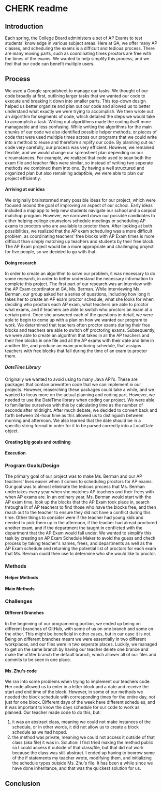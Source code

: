 # CHERK readme
## Introduction
Each spring, the College Board administers a set of AP Exams to test students' knowledge in various subject areas. Here at GA, we offer many AP classes, and scheduling the exams is a difficult and tedious process. There are many moving parts, such as coordinating times proctors are free with the times of the exams. We wanted to help simplify this process, and we feel that our code can benefit multiple users. 

## Process
We used a Google spreadsheet to manage our tasks. We thought of our code broadly at first, outlining larger tasks that we wanted our code to execute and breaking it down into smaller parts. This top-down design helped us better organize and plan out our code and allowed us to better understand what exactly we were trying to accomplish. We then wrote out an algorithm for segments of code, which detailed the steps we would take to accomplish a task. Writing out algortithms made the coding itself more manageable and less confusing. While writing the algorithms for the main chunks of our code we also identified possible helper methods, or pieces of code that were used multiple times across our programs that we could write into a method to reuse and therefore simplify our code. By planning out our code very carefully, our process was very efficient. However, we remained flexible, and we would change our spreasheet plan depending on our circumstances. For example, we realized that code used to scan both the exam file and teacher files were similar, so instead of writing two seperate methods we combined them into one. By having a well structured and organized plan but also remaining adaptible, we were able to plan our project efficiently. 

#### Arriving at our idea
We originally brainstormed many possible ideas for our project, which were focused around the goal of improving an aspect of our school. Early ideas included a map app to help new students navigate our school and a carpool matchup program. However, we narrowed down our possible candidates to either helping college counselors schedule meetings or scheduling AP exams to proctors who are available to proctor them. After looking at both possibilities, we realized that the AP exam scheduling was a more difficult problem, as coordinating teachers' free blocks with AP Exam times is more difficult than simply matching up teachers and students by their free block. The AP Exam project would be a more appropriate and challenging project for five people, so we decided to go with that. 

#### Doing research
In order to create an algorithm to solve our problem, it was necessary to do some research, in order to better understand the necessary information to complete this project. The first part of our research was an interview with the AP Exam coordinator at GA, Ms. Berman. While interviewing Ms. Berman, our group asked her a series of questions, including how long it takes her to create an AP exam proctor schedule, what she looks for when deciding who proctors each AP exam, what teachers are able to proctor what exams, and if teachers are able to switch who proctors an exam at a certain point. Once she answered each of the questions in detail, we were able to begin to come up with a plan on how we wanted our program to work. We determined that teachers often proctor exams during their free blocks and teachers are able to switch off proctoring exams. Subsequently, we were able to create an algorithm that takes in all the AP teachers and their free blocks in one file and all the AP exams with their date and time in another file, and produce an exam proctoring schedule, that assigns teachers with free blocks that fall during the time of an exam to proctor them.  

##### DateTime Library
Originally we wanted to avoid using to many Java API's. These are packages that contain prewritten code that we can implement in our projects. However, reaserching these packages could take a while, and we wanted to focus more on the actual planning and coding part. However, we needed to use the DateTime library when coding our project. We were able to familiarise ourselves with this by calculating time as the number of seconds after midnight. After much debate, we decided to convert back and forth between 24-hour time as this allowed us to distinguish between morning and afternoon. We also learned that the date should be in a specific string format in order for it to be parsed correctly into a LocalDate object. 

#### Creating big goals and outlining 
#### Execution
### Program Goals/Design
The primary goal of our project was to make Ms. Berman and our AP teachers' lives easier when it comes to scheduling proctors for AP exams. Our goal was to almost eliminate the tedious process that Ms. Berman undertakes every year when she matches AP teachers and their frees with when AP exams are. In an ordinary year, Ms. Berman would start with the AP exam time, look up the blocks that the AP Exam took place in, search througha lit of AP teachers to find those who have the blocks free, and then reach out to the teacher to ensure they did not have a conflict during this time. Other things to consider were if the teacher had young kids and needed to pick them up in the afternoon, if the teacher had alread proctored another exam, and if the department the taught in conflicted with the department that the AP Exam would fall under. We wanted to simplify this task by creating an AP Exam Schedule Maker to avoid the guess and check process by taking teacher's names, frees, and departments as well as the AP Exam schedule and returning the potential list of proctors for each exam that Ms. Berman could then use to determine who she would like to proctor.
### Methods

#### Helper Methods

#### Main Methods



### Challenges

#### Different Branches
In the beginning of our programming portion, we ended up being on different branches of GitHub, with some of us on one branch and some on the other. This might be beneficial in other cases, but in our case it is not. Being on different branches meant we were essentially in two different workplaces, and our files were in two seperate places. Luckily, we managed to get on the same branch by having our teacher delete one brance and make the ofhter branch the default branch, which allower all of our files and commits to be seen in one place. 

#### Ms. Zhu's code
We ran into some problems when trying to implement our teachers code. Her code allowed us to enter in a letter block and a date and receive the start and end time of the block. However, in some of our methods we needed the block schedule with corresponding times for the entire day, not just for one block. Different days of the week have different schedules, and it was important to know the days schedule for our code to work as planned. Our teacher made code to do this, but:
1. it was an abstract class, meaning we could not make instances of the schedule, or in other words, it did not allow us to create a block schedule as we had hoped.
2. the method was private, meaning we could not access it outside of that class (aka file) it was in. 
Solution: I first tried making the method public so I could access it outside of that class/file, but that did not work because the class was still abstract. I ended up having to boorow some of the if statements my teacher wrote, modifying them, and initializing the schedule types outside Ms. Zhu's file. It has been a while since we have done inheritance, and that was the quickest solution for us. 


## Conclusion 

